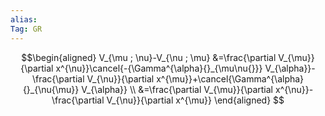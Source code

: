 ```yaml
---
alias:
Tag: GR 
---
```

$$\begin{aligned}
V_{\mu ; \nu}-V_{\nu ; \mu} &=\frac{\partial V_{\mu}}{\partial x^{\nu}}\cancel{-{\Gamma^{\alpha}{}_{\mu\nu{}}} V_{\alpha}}-\frac{\partial V_{\nu}}{\partial x^{\mu}}+\cancel{\Gamma^{\alpha}{}_{\nu{\mu}} V_{\alpha}} \\
&=\frac{\partial V_{\mu}}{\partial x^{\nu}}-\frac{\partial V_{\nu}}{\partial x^{\mu}}
\end{aligned}
$$